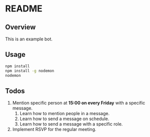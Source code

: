 # README

## Overview

This is an example bot.

## Usage

```sh
npm install
npm install -g nodemon
nodemon
```

## Todos

1. Mention specific person at **15:00 on every Friday** with a specific message.
    1. Learn how to mention people in a message.
    1. Learn how to send a message on schedule.
    1. Learn how to send a message with a specific role.
1. Implement RSVP for the regular meeting.
